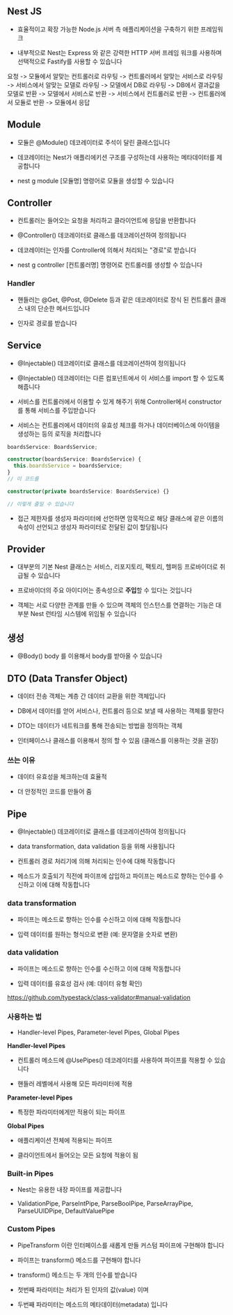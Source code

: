 ## Nest JS

- 효율적이고 확장 가능한 Node.js 서버 측 애플리케이션을 구축하기 위한 프레임워크

- 내부적으로 Nest는 Express 와 같은 강력한 HTTP 서버 프레임 워크를 사용하며 선택적으로 Fastify를 사용할 수 있습니다

요청 -> 모듈에서 알맞는 컨트롤러로 라우팅 -> 컨트롤러에서 알맞는 서비스로 라우팅 -> 서비스에서 알맞는 모델로 라우팅 -> 모델에서 DB로 라우팅 -> DB에서 결과값을 모델로 반환 -> 모델에서 서비스로 반환 -> 서비스에서 컨트롤러로 반환 -> 컨트롤러에서 모듈로 반환 -> 모듈에서 응답

## Module

- 모듈은 @Module() 데코레이터로 주석이 달린 클래스입니다

- 데코레이터는 Nest가 애플리에키션 구조를 구성하는데 사용하는 메타데이터를 제공합니다

- nest g module [모듈명] 명령어로 모듈을 생성할 수 있습니다

## Controller

- 컨트롤러는 들어오는 요청을 처리하고 클라이언트에 응답을 반환합니다

- @Controller() 데코레이터로 클래스를 데코레이션하여 정의됩니다

- 데코레이터는 인자를 Controller에 의해서 처리되는 "경로"로 받습니다

- nest g controller [컨트롤러명] 명령어로 컨트롤러를 생성할 수 있습니다

### Handler

- 핸들러는 @Get, @Post, @Delete 등과 같은 데코레이터로 장식 된 컨트롤러 클래스 내의 단순한 메서드입니다

- 인자로 경로를 받습니다

## Service

- @Injectable() 데코레이터로 클래스를 데코레이션하여 정의됩니다

- @Injectable() 데코레이터는 다른 컴포넌트에서 이 서비스를 import 할 수 있도록 해줍니다

- 서비스를 컨트롤러에서 이용할 수 있게 해주기 위해 Controller에서 constructor를 통해 서비스를 주입받습니다

- 서비스는 컨트롤러에서 데이터의 유효성 체크를 하거나 데이터베이스에 아이템을 생성하는 등의 로직을 처리합니다

```ts
boardsService: BoardsService;

constructor(boardsService: BoardsService) {
  this.boardsService = boardsService;
}
// 이 코드를

constructor(private boardsService: BoardsService) {}

// 이렇게 줄일 수 있습니다
```

- 접근 제한자를 생성자 파라미터에 선언하면 암묵적으로 해당 클래스에 같은 이름의 속성이 선언되고 생성자 파라미터로 전달된 값이 할당됩니다

## Provider

- 대부분의 기본 Nest 클래스는 서비스, 리포지토리, 팩토리, 헬퍼등 프로바이더로 취급될 수 있습니다

- 프로바이더의 주요 아이디어는 종속성으로 **주입**할 수 있다는 것입니다

- 객체는 서로 다양한 관계를 만들 수 있으며 객체의 인스턴스를 연결하는 기능은 대부분 Nest 런타임 시스템에 위임될 수 있습니다

## 생성

- @Body() body 를 이용해서 body를 받아올 수 있습니다

## DTO (Data Transfer Object)

- 데이터 전송 객체는 계층 간 데이터 교환을 위한 객체입니다

- DB에서 데이터를 얻어 서비스나, 컨트롤러 등으로 보낼 때 사용하는 객체를 말한다

- DTO는 데이터가 네트워크를 통해 전송되는 방법을 정의하는 객체

- 인터페이스나 클래스를 이용해서 정의 할 수 있음 (클래스를 이용하는 것을 권장)

### 쓰는 이유

- 데이터 유효성을 체크하는데 효율적

- 더 안정적인 코드를 만들어 줌

## Pipe

- @Injectable() 데코레이터로 클래스를 데코레이션하여 정의됩니다

- data transformation, data validation 등을 위해 사용됩니다

- 컨트롤러 경로 처리기에 의해 처리되는 인수에 대해 작동합니다

- 메소드가 호출되기 직전에 파이프에 삽입하고 파이프는 메소드로 향하는 인수를 수신하고 이에 대해 작동합니다

### data transformation

- 파이프는 메소드로 향하는 인수를 수신하고 이에 대해 작동합니다

- 입력 데이터를 원하는 형식으로 변환 (예: 문자열을 숫자로 변환)

### data validation

- 파이프는 메소드로 향하는 인수를 수신하고 이에 대해 작동합니다

- 입력 데이터를 유효성 검사 (예: 데이터 유형 확인)

https://github.com/typestack/class-validator#manual-validation

### 사용하는 법

- Handler-level Pipes, Parameter-level Pipes, Global Pipes

**Handler-level Pipes**

- 컨트롤러 메소드에 @UsePipes() 데코레이터를 사용하여 파이프를 적용할 수 있습니다

- 핸들러 레벨에서 사용해 모든 파라미터에 적용

**Parameter-level Pipes**

- 특정한 파라미터에게만 적용이 되는 파이프

**Global Pipes**

- 애플리케이션 전체에 적용되는 파이프

- 클라이언트에서 들어오는 모든 요청에 적용이 됨

### Built-in Pipes

- Nest는 유용한 내장 파이프를 제공합니다

- ValidationPipe, ParseIntPipe, ParseBoolPipe, ParseArrayPipe, ParseUUIDPipe, DefaultValuePipe

### Custom Pipes

- PipeTransform 이란 인터페이스를 새롭게 만들 커스텀 파이프에 구현해야 합니다

- 파이프는 transform() 메소드를 구현해야 합니다

- transform() 메소드는 두 개의 인수를 받습니다

- 첫번째 파라미터는 처리가 된 인자의 값(value) 이며

- 두번째 파라미터는 메소드의 메타데이터(metadata) 입니다
